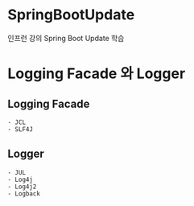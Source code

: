 # SpringBootUpdate
인프런 강의 Spring Boot Update 학습

# Logging Facade 와 Logger
## Logging Facade
    - JCL 
    - SLF4J

## Logger
    - JUL
    - Log4j
    - Log4j2
    - Logback

